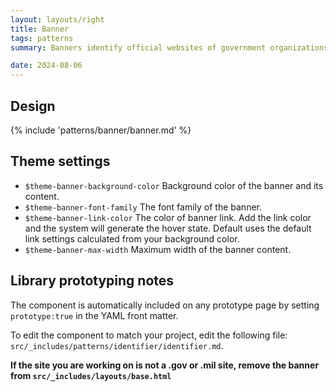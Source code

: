 ```yaml
---
layout: layouts/right
title: Banner
tags: patterns
summary: Banners identify official websites of government organizations in the United States. They also help visitors understand whether a website is official and secure.

date: 2024-08-06
---
```


## Design
{% include 'patterns/banner/banner.md' %}

## Theme settings
- `$theme-banner-background-color` Background color of the banner and its content.
- `$theme-banner-font-family` The font family of the banner.
- `$theme-banner-link-color` The color of banner link. Add the link color and the system will generate the hover state. Default uses the default link settings calculated from your background color.
- `$theme-banner-max-width` Maximum width of the banner content.

## Library prototyping notes
The component is automatically included on any prototype page by setting `prototype:true` in the YAML front matter. 

To edit the component to match your project, edit the following file: `src/_includes/patterns/identifier/identifier.md`.

**If the site you are working on is not a .gov or .mil site, remove the banner from `src/_includes/layouts/base.html`**